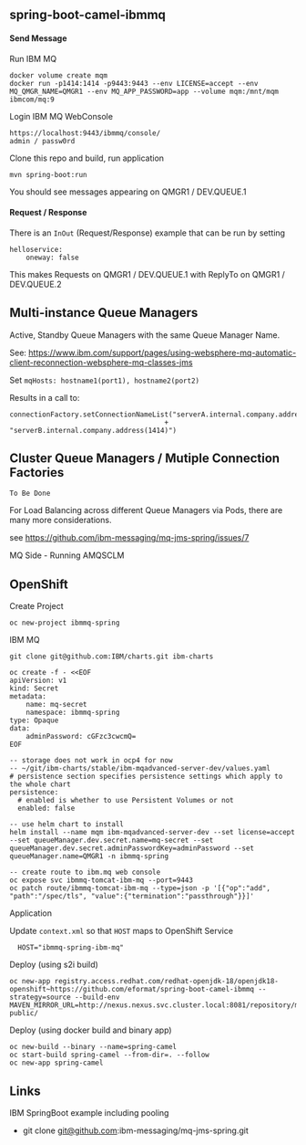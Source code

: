 ## spring-boot-camel-ibmmq

#### Send Message

Run IBM MQ
```
docker volume create mqm
docker run -p1414:1414 -p9443:9443 --env LICENSE=accept --env MQ_QMGR_NAME=QMGR1 --env MQ_APP_PASSWORD=app --volume mqm:/mnt/mqm ibmcom/mq:9
```

Login IBM MQ WebConsole
```
https://localhost:9443/ibmmq/console/
admin / passw0rd
```

Clone this repo and build, run application
```
mvn spring-boot:run
``` 

You should see messages appearing on QMGR1 / DEV.QUEUE.1

#### Request / Response

There is an `InOut` (Request/Response) example that can be run by setting

```
helloservice:
    oneway: false
```

This makes Requests on QMGR1 / DEV.QUEUE.1 with ReplyTo on QMGR1 / DEV.QUEUE.2


## Multi-instance Queue Managers

Active, Standby Queue Managers with the same Queue Manager Name.

See: https://www.ibm.com/support/pages/using-websphere-mq-automatic-client-reconnection-websphere-mq-classes-jms

Set `mqHosts: hostname1(port1), hostname2(port2)`

Results in a call to:
```
connectionFactory.setConnectionNameList("serverA.internal.company.address(1414),"
                                      + "serverB.internal.company.address(1414)")
```

## Cluster Queue Managers / Mutiple Connection Factories

`To Be Done`

For Load Balancing across different Queue Managers via Pods, there are many more considerations.

see https://github.com/ibm-messaging/mq-jms-spring/issues/7

MQ Side - Running AMQSCLM


## OpenShift

Create Project
```
oc new-project ibmmq-spring
```

IBM MQ
```
git clone git@github.com:IBM/charts.git ibm-charts

oc create -f - <<EOF
apiVersion: v1
kind: Secret
metadata:  
    name: mq-secret
    namespace: ibmmq-spring
type: Opaque
data:  
    adminPassword: cGFzc3cwcmQ=
EOF

-- storage does not work in ocp4 for now
-- ~/git/ibm-charts/stable/ibm-mqadvanced-server-dev/values.yaml
# persistence section specifies persistence settings which apply to the whole chart
persistence:
  # enabled is whether to use Persistent Volumes or not
  enabled: false

-- use helm chart to install
helm install --name mqm ibm-mqadvanced-server-dev --set license=accept --set queueManager.dev.secret.name=mq-secret --set queueManager.dev.secret.adminPasswordKey=adminPassword --set queueManager.name=QMGR1 -n ibmmq-spring

-- create route to ibm.mq web console
oc expose svc ibmmq-tomcat-ibm-mq --port=9443
oc patch route/ibmmq-tomcat-ibm-mq --type=json -p '[{"op":"add", "path":"/spec/tls", "value":{"termination":"passthrough"}}]'
```

Application

Update `context.xml` so that `HOST` maps to OpenShift Service

```
  HOST="ibmmq-spring-ibm-mq"
```

Deploy (using s2i build)

```
oc new-app registry.access.redhat.com/redhat-openjdk-18/openjdk18-openshift~https://github.com/eformat/spring-boot-camel-ibmmq --strategy=source --build-env MAVEN_MIRROR_URL=http://nexus.nexus.svc.cluster.local:8081/repository/maven-public/
```

Deploy (using docker build and binary app)

```
oc new-build --binary --name=spring-camel
oc start-build spring-camel --from-dir=. --follow
oc new-app spring-camel
```

## Links

IBM SpringBoot example including pooling

- git clone git@github.com:ibm-messaging/mq-jms-spring.git
 
